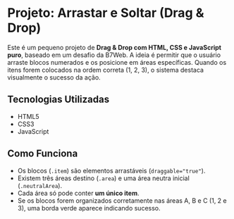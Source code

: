 #  Projeto: Arrastar e Soltar (Drag & Drop)

Este é um pequeno projeto de **Drag & Drop com HTML, CSS e JavaScript puro**, baseado em um desafio da B7Web. A ideia é permitir que o usuário arraste blocos numerados e os posicione em áreas específicas. Quando os itens forem colocados na ordem correta (1, 2, 3), o sistema destaca visualmente o sucesso da ação.


##  Tecnologias Utilizadas

- HTML5
- CSS3
- JavaScript

##  Como Funciona

- Os blocos (`.item`) são elementos arrastáveis (`draggable="true"`).
- Existem três áreas destino (`.area`) e uma área neutra inicial (`.neutralArea`).
- Cada área só pode conter **um único item**.
- Se os blocos forem organizados corretamente nas áreas A, B e C (1, 2 e 3), uma borda verde aparece indicando sucesso.



